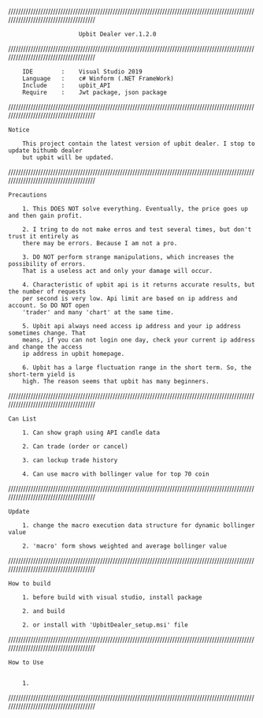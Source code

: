 
//////////////////////////////////////////////////////////////////////////////////////////////////////////////////////////////////////

						Upbit Dealer ver.1.2.0

//////////////////////////////////////////////////////////////////////////////////////////////////////////////////////////////////////

		IDE        :	Visual Studio 2019
		Language   :	c# Winform (.NET FrameWork)
		Include    :	upbit_API
		Require    :	Jwt package, json package

//////////////////////////////////////////////////////////////////////////////////////////////////////////////////////////////////////

	Notice

		This project contain the latest version of upbit dealer. I stop to update bithumb dealer
		but upbit will be updated.


//////////////////////////////////////////////////////////////////////////////////////////////////////////////////////////////////////

	Precautions
	
		1. This DOES NOT solve everything. Eventually, the price goes up and then gain profit.

		2. I tring to do not make erros and test several times, but don't trust it entirely as
		there may be errors. Because I am not a pro.

		3. DO NOT perform strange manipulations, which increases the possibility of errors.
		That is a useless act and only your damage will occur.
	
		4. Characteristic of upbit api is it returns accurate results, but the number of requests
		per second is very low. Api limit are based on ip address and account. So DO NOT open
		'trader' and many 'chart' at the same time.

		5. Upbit api always need access ip address and your ip address sometimes change. That
		means, if you can not login one day, check your current ip address and change the access
		ip address in upbit homepage.

		6. Upbit has a large fluctuation range in the short term. So, the short-term yield is
		high. The reason seems that upbit has many beginners.


//////////////////////////////////////////////////////////////////////////////////////////////////////////////////////////////////////


	Can List

		1. Can show graph using API candle data

		2. Can trade (order or cancel)

		3. can lockup trade history

		4. Can use macro with bollinger value for top 70 coin


//////////////////////////////////////////////////////////////////////////////////////////////////////////////////////////////////////

	Update

		1. change the macro execution data structure for dynamic bollinger value

		2. 'macro' form shows weighted and average bollinger value 

		
//////////////////////////////////////////////////////////////////////////////////////////////////////////////////////////////////////

	How to build

		1. before build with visual studio, install package

		2. and build

		2. or install with 'UpbitDealer_setup.msi' file 


//////////////////////////////////////////////////////////////////////////////////////////////////////////////////////////////////////

	How to Use


		1. 


//////////////////////////////////////////////////////////////////////////////////////////////////////////////////////////////////////
